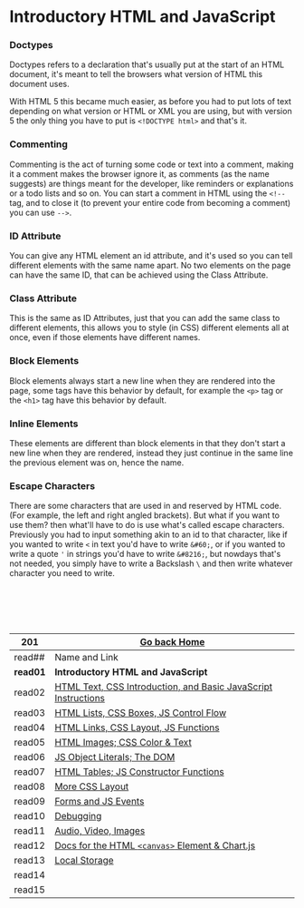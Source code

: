# Introductory HTML and JavaScript

### Doctypes

Doctypes refers to a declaration that's usually put at the start of an HTML document, it's meant to tell the browsers what version of HTML this document uses.

With HTML 5 this became much easier, as before you had to put lots of text depending on what version or HTML or XML you are using, but with version 5 the only thing you have to put is `<!DOCTYPE html>` and that's it.

### Commenting

Commenting is the act of turning some code or text into a comment, making it a comment makes the browser ignore it, as comments (as the name suggests) are things meant for the developer, like reminders or explanations or a todo lists and so on.
You can start a comment in HTML using the `<!--` tag, and to close it (to prevent your entire code from becoming a comment) you can use `-->`.

### ID Attribute

You can give any HTML element an id attribute, and it's used so you can tell different elements with the same name apart.
No two elements on the page can have the same ID, that can be achieved using the Class Attribute.

### Class Attribute

This is the same as ID Attributes, just that you can add the same class to different elements, this allows you to style (in CSS) different elements all at once, even if those elements have different names.

### Block Elements

Block elements always start a new line when they are rendered into the page, some tags have this behavior by default, for example the `<p>` tag or the `<h1>` tag have this behavior by default.

### Inline Elements

These elements are different than block elements in that they don't start a new line when they are rendered, instead they just continue in the same line the previous element was on, hence the name.

### Escape Characters

There are some characters that are used in and reserved by HTML code. (For example, the left and right angled brackets).
But what if you want to use them? then what'll have to do is use what's called escape characters.
Previously you had to input something akin to an id to that character, like if you wanted to write `<` in text you'd have to write `&#60;`, or if you wanted to write a quote `'` in strings you'd have to write `&#8216;`, but nowdays that's not needed, you simply have to write a Backslash `\` and then write whatever character you need to write. 





<br/><br/> 
<br/><br/>  



|201| [Go back Home](https://suhaib-ersan.github.io/reading-notes/) |
|-|-|
| read## | Name and Link |
| **read01** | **Introductory HTML and JavaScript** |
| read02 | [HTML Text, CSS Introduction, and Basic JavaScript Instructions](https://suhaib-ersan.github.io/reading-notes/201/read02) |
| read03 | [HTML Lists, CSS Boxes, JS Control Flow](https://suhaib-ersan.github.io/reading-notes/201/read03) |
| read04 | [HTML Links, CSS Layout, JS Functions](https://suhaib-ersan.github.io/reading-notes/201/read04) |
| read05 | [HTML Images; CSS Color & Text](https://suhaib-ersan.github.io/reading-notes/201/read05) |
| read06 | [JS Object Literals; The DOM](https://suhaib-ersan.github.io/reading-notes/201/read06) |
| read07 | [HTML Tables; JS Constructor Functions](https://suhaib-ersan.github.io/reading-notes/201/read07) |
| read08 | [More CSS Layout](https://suhaib-ersan.github.io/reading-notes/201/read08) |
| read09 | [Forms and JS Events](https://suhaib-ersan.github.io/reading-notes/201/read09) |
| read10 | [Debugging](https://suhaib-ersan.github.io/reading-notes/201/read10) |
| read11 | [Audio, Video, Images](https://suhaib-ersan.github.io/reading-notes/201/read11) |
| read12 | [Docs for the HTML `<canvas>` Element & Chart.js](https://suhaib-ersan.github.io/reading-notes/201/read12) |
| read13 | [Local Storage](https://suhaib-ersan.github.io/reading-notes/201/read13) |
| read14 | [](https://suhaib-ersan.github.io/reading-notes/201/read14) |
| read15 | [](https://suhaib-ersan.github.io/reading-notes/201/read15) |